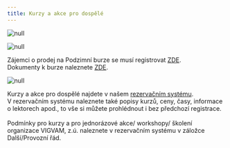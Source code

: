 ```yaml
---
title: Kurzy a akce pro dospělé
---
```

![null](/images/uploads/vigvam_pro_dospele_program_konecny.jpg)

![null](/images/uploads/burza_podzim_2018-1-.jpg)

Zájemci o prodej na Podzimní burze se musí registrovat [ ZDE](https://vigvam.webooker.eu/).\
Dokumenty k burze naleznete [ZDE](https://www.vigvam-db.cz/o-nas/dokumenty/).

![null](/images/uploads/vigvam_joga_a_pilates_2018-1-.jpg)

Kurzy a akce pro dospělé najdete v našem [rezervačním systému](https://brezanek.webooker.eu/).\
V rezervačním systému naleznete také popisy kurzů, ceny, časy,  informace o lektorech apod., to vše si můžete prohlédnout i bez předchozí registrace. \
\
Podmínky pro kurzy a pro jednorázové akce/ workshopy/ školení organizace VIGVAM, z.ú. naleznete v rezervačním systému v záložce Další/Provozní řád.
